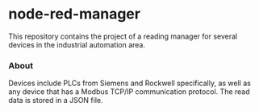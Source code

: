 node-red-manager
====================

This repository contains the project of a reading manager for several devices in the industrial automation area.

### About

Devices include PLCs from Siemens and Rockwell specifically, as well as any device that has a Modbus TCP/IP communication protocol. The read data is stored in a JSON file.
